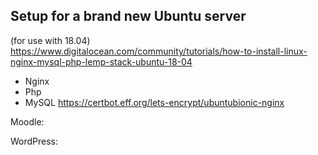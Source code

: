 ## Setup for a brand new Ubuntu server
(for use with 18.04)
https://www.digitalocean.com/community/tutorials/how-to-install-linux-nginx-mysql-php-lemp-stack-ubuntu-18-04
- Nginx
- Php
- MySQL
https://certbot.eff.org/lets-encrypt/ubuntubionic-nginx

Moodle: 

WordPress:


